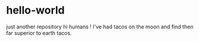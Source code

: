 # hello-world
just another repository
hi humans !
I've had tacos on the moon and find then far superior to earth tacos.
